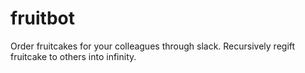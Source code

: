 # fruitbot
Order fruitcakes for your colleagues through slack. Recursively regift fruitcake to others into infinity.
